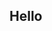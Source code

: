 ## Hello

<!--
**anuushka/anuushka** is a ✨ _special_ ✨ repository because its `README.md` (this file) appears on your GitHub profile.

**Experience:**
Part-time tutor, Kings
QA engineer, Khan Bank
Data Analyst, Rio Tinto

-->
